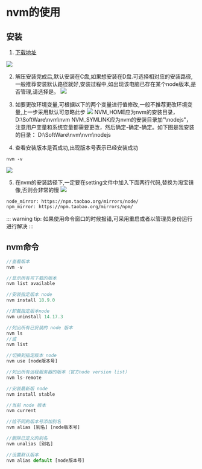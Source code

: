 # nvm的使用
## 安装
1. [下载地址](https://github.com/coreybutler/nvm-windows/releases)

![](https://img-blog.csdnimg.cn/1bb6b5e17e4945768ae430e76c6c4030.png)

2. 解压安装完成后,默认安装在C盘,如果想安装在D盘.可选择相对应的安装路径,一般推荐安装默认路径就好,安装过程中,如出现该电脑已存在某个node版本,是否管理,请选择是。
![](https://img-blog.csdnimg.cn/0e66354555574642a83ef19ccb966ddf.png)

3. 如要更改环境变量,可根据以下的两个变量进行值修改,一般不推荐更改环境变量,上一步采用默认可忽略此步
![](https://img-blog.csdnimg.cn/9d5c4b81d4564b7fbcf531abc8d5c82b.png)
NVM_HOME应为nvm的安装目录，D:\SoftWare\nvm\nvm
NVM_SYMLINK应为nvm的安装目录加"\nodejs"，注意用户变量和系统变量都需要更改，然后确定-确定-确定。如下图是我安装的目录：
D:\SoftWare\nvm\nvm\nodejs

4. 查看安装版本是否成功,出现版本号表示已经安装成功
```
nvm -v
```
![](https://img-blog.csdnimg.cn/ed5e2d989d1c4a3e92b40d0bf6910b40.png)

5. 在nvm的安装路径下,一定要在setting文件中加入下面两行代码,替换为淘宝镜像,否则会非常的慢
![](https://img-blog.csdnimg.cn/cf6dc1f2ad56452db2d4c7ee3c579285.png)
```
node_mirror: https://npm.taobao.org/mirrors/node/
npm_mirror: https://npm.taobao.org/mirrors/npm/
```
::: warning tip:
如果使用命令窗口的时候报错,可采用重启或者以管理员身份运行进行解决
:::

## nvm命令
```js
//查看版本
nvm -v  

//显示所有可下载的版本
nvm list available

//安装指定版本 node
nvm install 18.9.0

//卸载指定版本node
nvm uninstall 14.17.3 

//列出所有已安装的 node 版本
nvm ls
//或
nvm list 

//切换到指定版本 node
nvm use [node版本号]

//列出所有远程服务器的版本（官方node version list）
nvm ls-remote

//安装最新版 node
nvm install stable 

//当前 node 版本
nvm current

//给不同的版本号添加别名
nvm alias [别名] [node版本号] 

//删除已定义的别名
nvm unalias [别名] 

//设置默认版本
nvm alias default [node版本号] 
```